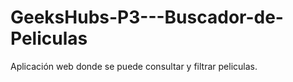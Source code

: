# GeeksHubs-P3---Buscador-de-Peliculas
Aplicación web donde se puede consultar y filtrar peliculas.
